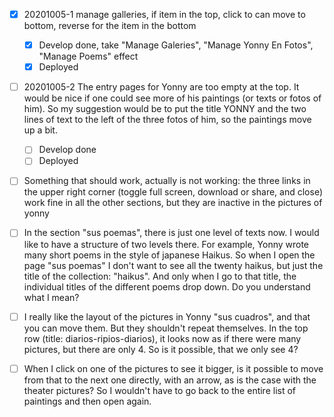 - [x] 20201005-1 manage galleries, if item in the top, click to can move to bottom, reverse for the item in the bottom

     - [x] Develop done, take "Manage Galeries", "Manage Yonny En Fotos", "Manage Poems" effect
     - [x] Deployed

- [ ] 20201005-2 The entry pages for Yonny are too empty at the top. It would be nice if one could see more of his paintings (or texts or fotos of him). So my suggestion would be to put the title YONNY and the two lines of text to the left of the three fotos of him, so the paintings move up a bit.

    - [ ] Develop done
    - [ ] Deployed

- [ ] Something that should work, actually is not working: the three links in the upper right corner (toggle full screen, download or share, and close) work fine in all the other sections, but they are inactive in the pictures of yonny

- [ ] In the section "sus poemas", there is just one level of texts now. I would like to have a structure of two levels there. For example, Yonny wrote many short poems in the style of japanese Haikus. So when I open the page "sus poemas" I don't want to see all the twenty haikus, but just the title of the collection: "haikus". And only when I go to that title, the individual titles of the different poems drop down. Do you understand what I mean?

- [ ] I really like the layout of the pictures in Yonny "sus cuadros", and that you can move them. But they shouldn't repeat themselves. In the top row (title: diarios-ripios-diarios), it looks now as if there were many pictures, but there are only 4. So is it possible, that we only see 4?

- [ ] When I click on one of the pictures to see it bigger, is it possible to move from that to the next one directly, with an arrow, as is the case with the theater pictures? So I wouldn't have to go back to the entire list of paintings and then open again.
